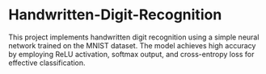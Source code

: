 # Handwritten-Digit-Recognition
This project implements handwritten digit recognition using a simple neural network trained on the MNIST dataset. The model achieves high accuracy by employing ReLU activation, softmax output, and cross-entropy loss for effective classification.
